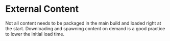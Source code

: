 # External Content
Not all content needs to be packaged in the main build and loaded right at the start.
Downloading and spawning content on demand is a good practice to lower the initial load time.